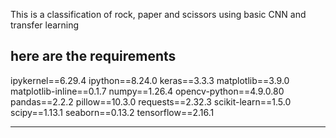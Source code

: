 This is a classification of rock, paper and scissors using basic CNN and transfer learning

here are the requirements
---

ipykernel==6.29.4
ipython==8.24.0
keras==3.3.3
matplotlib==3.9.0
matplotlib-inline==0.1.7
numpy==1.26.4
opencv-python==4.9.0.80
pandas==2.2.2
pillow==10.3.0
requests==2.32.3
scikit-learn==1.5.0
scipy==1.13.1
seaborn==0.13.2
tensorflow==2.16.1

---
